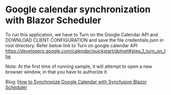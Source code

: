 # Google calendar synchronization with Blazor Scheduler

  To run this application, we have to Turn on the Google Calendar API and DOWNLOAD CLIENT CONFIGURATION and save the file credentials.json in root directory.
  Refer below link to Turn on google calendar API
  https://developers.google.com/calendar/quickstart/dotnet#step_1_turn_on_the

Note: At the first time of running sample, it will attempt to open a new browser window, in that you have to authorize it.

Blog: [How to Synchronize Google Calendar with Syncfusion Blazor Scheduler](https://github.com/SyncfusionExamples/google-calendar-synchronization-with-blazor-scheduler)
